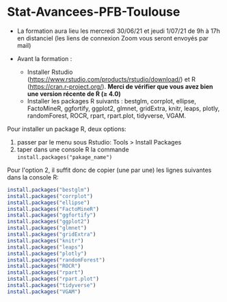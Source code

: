 # Stat-Avancees-PFB-Toulouse

- La formation aura lieu les mercredi 30/06/21 et jeudi 1/07/21 de 9h à 17h en distanciel (les liens de connexion Zoom vous seront envoyés par mail)

- Avant la formation :
  + Installer Rstudio (https://www.rstudio.com/products/rstudio/download/) et R (https://cran.r-project.org/). **Merci de vérifier que vous avez bien une version récente de R (≥ 4.0)**
  + Installer les packages R suivants : bestglm, corrplot, ellipse, FactoMineR, ggfortify, ggplot2, glmnet, gridExtra, knitr, leaps, plotly, randomForest, ROCR, rpart, rpart.plot, tidyverse, VGAM.

Pour installer un package R, deux options:

1. passer par le menu sous Rstudio: Tools > Install Packages
2. taper dans une console R la commande `install.packages("pakage_name")`

Pour l'option 2, il suffit donc de copier (une par une) les lignes suivantes dans la console R:

```r
install.packages("bestglm")
install.packages("corrplot")
install.packages("ellipse")
install.packages("FactoMineR")
install.packages("ggfortify")
install.packages("ggplot2")
install.packages("glmnet")
install.packages("gridExtra")
install.packages("knitr")
install.packages("leaps")
install.packages("plotly")
install.packages("randomForest")
install.packages("ROCR")
install.packages("rpart")
install.packages("rpart.plot")
install.packages("tidyverse")
install.packages("VGAM")
```
